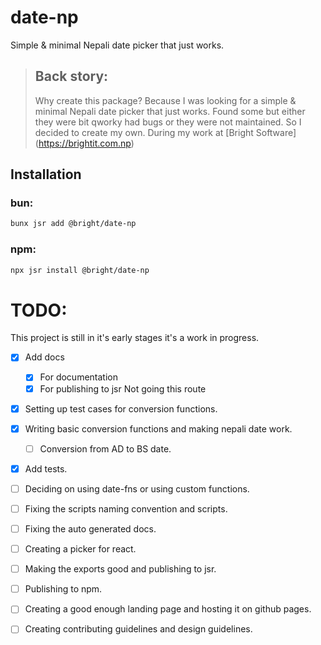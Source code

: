 # date-np
Simple & minimal Nepali date picker that just works.

> ## Back story:
> Why create this package?
> Because I was looking for a simple & minimal Nepali date picker that just works.
> Found some but either they were bit qworky had bugs or they were not maintained.
> So I decided to create my own. 
> During my work at [Bright Software] (https://brightit.com.np)

## Installation
### bun:
```bash
bunx jsr add @bright/date-np
```

### npm:
```bash
npx jsr install @bright/date-np
```

# TODO: 
This project is still in it's early stages it's a work in progress.
- [x] Add docs 
    - [x] For documentation 
    - [x] For publishing to jsr Not going this route 
- [x] Setting up test cases for conversion functions.
- [x] Writing basic conversion functions and making nepali date work.
    - [ ] Conversion from AD to BS date. 
- [x] Add tests.

- [ ] Deciding on using date-fns or using custom functions.
- [ ] Fixing the scripts naming convention and scripts.
- [ ] Fixing the auto generated docs.
- [ ] Creating a picker for react. 
- [ ] Making the exports good and publishing to jsr.
- [ ] Publishing to npm.
- [ ] Creating a good enough landing page and hosting it on github pages.
- [ ] Creating contributing guidelines and design guidelines. 
